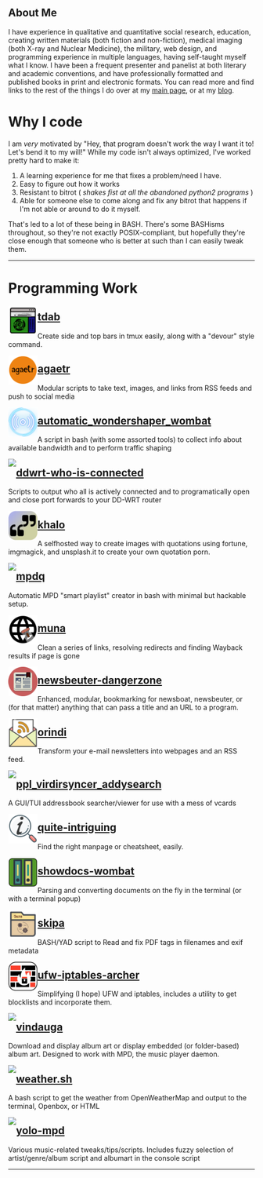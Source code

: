 ## About Me

I have experience in qualitative and quantitative social research,
education, creating written materials (both fiction and non-fiction),
medical imaging (both X-ray and Nuclear Medicine), the military, web
design, and programming experience in multiple languages, having self-taught
myself what I know. I have been a frequent presenter and panelist at both 
literary and academic conventions, and have professionally formatted and 
published books in print and electronic formats.  You can read more and find 
links to the rest of the things I do over at my [main page](https://stevensaus.com), or at my [blog](https://ideatrash.net).  

# Why I code

I am *very* motivated by "Hey, that program doesn't work the way I want it to! 
Let's bend it to my will!"  While my code isn't always optimized, I've worked 
pretty hard to make it:

1. A learning experience for me that fixes a problem/need I have.
2. Easy to figure out how it works
3. Resistant to bitrot ( *shakes fist at all the abandoned python2 programs* )
4. Able for someone else to come along and fix any bitrot that happens if I'm 
not able or around to do it myself.

That's led to a lot of these being in BASH.  There's some BASHisms throughout, 
so they're not exactly POSIX-compliant, but hopefully they're close enough that 
someone who is better at such than I can easily tweak them.

------------------------------------------------------------------------------
# Programming Work

<div style="float:left !important; width=64px;height=64px;margin=2px;"><a target="_blank" href="https://uriel1998.github.io/tdab"><img width="60px" src="https://github.com/uriel1998/tdab/raw/master/tdab-icon.png"></a></div>

## <a target="_blank" href="https://uriel1998.github.io/tdab">tdab</a>  

Create side and top bars in tmux easily, along with a "devour" style command.

<div style="float:left !important; width=64px;height=64px;margin=2px;"><a target="_blank" href="https://uriel1998.github.io/agaetr"><img width="60px" src="https://github.com/uriel1998/agaetr/raw/master/agaetr-icon.png"></a></div>

## <a target="_blank" href="https://uriel1998.github.io/agaetr">agaetr</a>  

Modular scripts to take text, images, and links from RSS feeds and push to social media 

<div style="float:left !important; width=64px;height=64px;margin=2px;"><a target="_blank" href="https://uriel1998.github.io/automatic_wondershaper_wombat"><img width="60px" src="https://github.com/uriel1998/automatic_wondershaper_wombat/raw/master/automatic_wondershaper_wombat-icon.png"></a></div>

## <a target="_blank" href="https://uriel1998.github.io/automatic_wondershaper_wombat">automatic_wondershaper_wombat</a>  

A script in bash (with some assorted tools) to collect info about available bandwidth and to perform traffic shaping  

<div style="float:left !important; width=64px;height=64px;margin=2px;"><a target="_blank" href="https://uriel1998.github.io/ddwrt-who-is-connected"><img width="60px" src="https://github.com/uriel1998/ddwrt-who-is-connected/raw/master/ddwrt-who-is-connected-icon.png"></a></div>

## <a target="_blank" href="https://uriel1998.github.io/ddwrt-who-is-connected">ddwrt-who-is-connected</a>  

Scripts to output who all is actively connected and to programatically open and close port forwards to your DD-WRT router

<div style="float:left !important; width=64px;height=64px;margin=2px;"><a target="_blank" href="https://uriel1998.github.io/khalo"><img width="60px" src="https://github.com/uriel1998/khalo/raw/master/khalo-icon.png"></a></div>

## <a target="_blank" href="https://uriel1998.github.io/khalo">khalo</a>  

A selfhosted way to create images with quotations using fortune, imgmagick, and 
unsplash.it to create your own quotation porn.  

<div style="float:left !important; width=64px;height=64px;margin=2px;"><a target="_blank" href="https://uriel1998.github.io/mpdq"><img width="60px" src="https://github.com/uriel1998/mpdq/raw/master/mpdq-icon.png"></a></div>

## <a target="_blank" href="https://uriel1998.github.io/mpdq">mpdq</a>  

Automatic MPD "smart playlist" creator in bash with minimal but hackable setup. 

<div style="float:left !important; width=64px;height=64px;margin=2px;"><a target="_blank" href="https://uriel1998.github.io/muna"><img width="60px" src="https://github.com/uriel1998/muna/raw/master/muna-icon.png"></a></div>

## <a target="_blank" href="https://uriel1998.github.io/muna">muna</a>  

Clean a series of links, resolving redirects and finding Wayback results if page is gone 

<div style="float:left !important; width=64px;height=64px;margin=2px;"><a target="_blank" href="https://uriel1998.github.io/newsbeuter-dangerzone"><img width="60px" src="https://github.com/uriel1998/newsbeuter-dangerzone/raw/master/dangerzone-icon.png"></a></div>

## <a target="_blank" href="https://uriel1998.github.io/newsbeuter-dangerzone">newsbeuter-dangerzone</a>  

Enhanced, modular, bookmarking for newsboat, newsbeuter, or (for that matter) 
anything that can pass a title and an URL to a program.

<div style="float:left !important; width=64px;height=64px;margin=2px;"><a target="_blank" href="https://uriel1998.github.io/orindi"><img width="60px" src="https://github.com/uriel1998/orindi/raw/master/orindi-icon.png"></a></div>

## <a target="_blank" href="https://uriel1998.github.io/orindi">orindi</a>  

Transform your e-mail newsletters into webpages and an RSS feed.   

<div style="float:left !important; width=64px;height=64px;margin=2px;"><a target="_blank" href="https://uriel1998.github.io/ppl_virdirsyncer_addysearch"><img width="60px" src="https://github.com/uriel1998/ppl_virdirsyncer_addysearch/raw/master/pplsearch-icon.png"></a></div>

## <a target="_blank" href="https://uriel1998.github.io/ppl_virdirsyncer_addysearch">ppl_virdirsyncer_addysearch</a>  

A GUI/TUI addressbook searcher/viewer for use with a mess of vcards

<div style="float:left !important; width=64px;height=64px;margin=2px;"><a target="_blank" href="https://uriel1998.github.io/quite-intriguing"><img width="60px" src="https://github.com/uriel1998/quite-intriguing/raw/master/qi-icon.png"></a></div>

## <a target="_blank" href="https://uriel1998.github.io/quite-intriguing">quite-intriguing</a>  

Find the right manpage or cheatsheet, easily. 

<div style="float:left !important; width=64px;height=64px;margin=2px;"><a target="_blank" href="https://uriel1998.github.io/showdocs-wombat"><img width="60px" src="https://github.com/uriel1998/showdocs-wombat/raw/master/showdocs-wombat-icon.png"></a></div>

## <a target="_blank" href="https://uriel1998.github.io/showdocs-wombat">showdocs-wombat</a>  

Parsing and converting documents on the fly in the terminal (or with a terminal popup) 

<div style="float:left !important; width=64px;height=64px;margin=2px;"><a target="_blank" href="https://uriel1998.github.io/skipa"><img width="60px" src="https://github.com/uriel1998/skipa/raw/master/skipa-icon.png"></a></div>

## <a target="_blank" href="https://uriel1998.github.io/skipa">skipa</a>  

BASH/YAD script to Read and fix PDF tags in filenames and exif metadata

<div style="float:left !important; width=64px;height=64px;margin=2px;"><a target="_blank" href="https://uriel1998.github.io/ufw-iptables-archer"><img width="60px" src="https://github.com/uriel1998/ufw-iptables-archer/raw/master/ufw-iptables-archer-icon.png"></a></div>

## <a target="_blank" href="https://uriel1998.github.io/ufw-iptables-archer">ufw-iptables-archer</a>  

Simplifying (I hope) UFW and iptables, includes a utility to get blocklists and incorporate them. 

<div style="float:left !important; width=64px;height=64px;margin=2px;"><a target="_blank" href="https://uriel1998.github.io/vindauga"><img width="60px" src="https://github.com/uriel1998/vindauga/raw/master/vindauga-icon.png"></a></div>

## <a target="_blank" href="https://uriel1998.github.io/vindauga">vindauga</a>  

Download and display album art or display embedded (or folder-based) album art. Designed to work with MPD, the music player daemon.

<div style="float:left !important; width=64px;height=64px;margin=2px;"><a target="_blank" href="https://uriel1998.github.io/weather.sh"><img width="60px" src="https://github.com/uriel1998/weather.sh/raw/master/weather-icon.png"></a></div>

## <a target="_blank" href="https://uriel1998.github.io/weather.sh">weather.sh</a>  

A bash script to get the weather from OpenWeatherMap and output to the terminal, Openbox, or HTML 

<div style="float:left !important; width=64px;height=64px;margin=2px;"><a target="_blank" href="https://uriel1998.github.io/yolo-mpd"><img width="60px" src="https://github.com/uriel1998/yolo-mpd/raw/master/yolo-mpd-icon.png"></a></div>

## <a target="_blank" href="https://uriel1998.github.io/yolo-mpd">yolo-mpd</a>  

Various music-related tweaks/tips/scripts. Includes fuzzy selection of artist/genre/album script and albumart in the console script 



------------------------------------------------------------------------------
